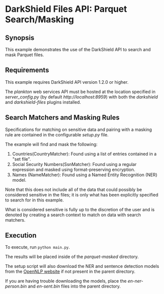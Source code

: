 # DarkShield Files API: Parquet Search/Masking

## Synopsis

This example demonstrates the use of the DarkShield API to search and mask Parquet files.

## Requirements

This example requires DarkShield API version 1.2.0 or higher.

The *plankton* web services API must be hosted at
the location specified in *server_config.py* (by default *http://localhost:8959*) with both the *darkshield* and *darkshield-files* plugins
installed.

## Search Matchers and Masking Rules

Specifications for matching on sensitive data and pairing with a masking rule are contained in the configurable *setup.py* file.

The example will find and mask the following:

1. Countries(CountryMatcher): Found using a list of entries contained in a "set file".
2. Social Security Numbers(SsnMatcher): Found using a regular expression and masked using
format-preserving encryption.
3. Names (NameMatcher): Found using a Named Entity Recognition (NER) model.


Note that this does not include all of the data that could possibly be considered sensitive in the files; it is only what has been explicitly specified to search for in this example. 

What is considered sensitive is fully up to the discretion of the user and is denoted by creating a search context to match on data with search matchers.

## Execution

To execute, run `python main.py`.

The results will be placed inside of the *parquet-masked* directory.

The setup script will also download the NER and sentence detection models from
the [OpenNLP website](http://opennlp.sourceforge.net/models-1.5/) if not present
in the parent directory. 

If you are having trouble downloading the models, place
the *en-ner-person.bin* and *en-sent.bin* files into the parent directory.
